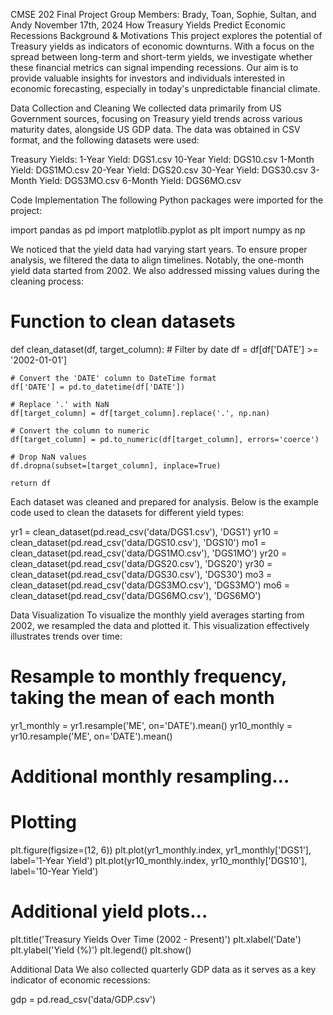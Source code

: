 CMSE 202 Final Project
Group Members: Brady, Toan, Sophie, Sultan, and Andy
November 17th, 2024
How Treasury Yields Predict Economic Recessions
Background & Motivations
This project explores the potential of Treasury yields as indicators of economic downturns. With a focus on the spread between long-term and short-term yields, we investigate whether these financial metrics can signal impending recessions. Our aim is to provide valuable insights for investors and individuals interested in economic forecasting, especially in today's unpredictable financial climate.

Data Collection and Cleaning
We collected data primarily from US Government sources, focusing on Treasury yield trends across various maturity dates, alongside US GDP data. The data was obtained in CSV format, and the following datasets were used:

Treasury Yields:
1-Year Yield: DGS1.csv
10-Year Yield: DGS10.csv
1-Month Yield: DGS1MO.csv
20-Year Yield: DGS20.csv
30-Year Yield: DGS30.csv
3-Month Yield: DGS3MO.csv
6-Month Yield: DGS6MO.csv

Code Implementation
The following Python packages were imported for the project:

import pandas as pd
import matplotlib.pyplot as plt
import numpy as np

We noticed that the yield data had varying start years. To ensure proper analysis, we filtered the data to align timelines. Notably, the one-month yield data started from 2002. We also addressed missing values during the cleaning process:


# Function to clean datasets
def clean_dataset(df, target_column):
    # Filter by date
    df = df[df['DATE'] >= '2002-01-01']
    
    # Convert the 'DATE' column to DateTime format 
    df['DATE'] = pd.to_datetime(df['DATE'])
    
    # Replace '.' with NaN
    df[target_column] = df[target_column].replace('.', np.nan)
    
    # Convert the column to numeric
    df[target_column] = pd.to_numeric(df[target_column], errors='coerce')
    
    # Drop NaN values
    df.dropna(subset=[target_column], inplace=True)
    
    return df
    
Each dataset was cleaned and prepared for analysis. Below is the example code used to clean the datasets for different yield types:

yr1 = clean_dataset(pd.read_csv('data/DGS1.csv'), 'DGS1')
yr10 = clean_dataset(pd.read_csv('data/DGS10.csv'), 'DGS10')
mo1 = clean_dataset(pd.read_csv('data/DGS1MO.csv'), 'DGS1MO')
yr20 = clean_dataset(pd.read_csv('data/DGS20.csv'), 'DGS20')
yr30 = clean_dataset(pd.read_csv('data/DGS30.csv'), 'DGS30')
mo3 = clean_dataset(pd.read_csv('data/DGS3MO.csv'), 'DGS3MO')
mo6 = clean_dataset(pd.read_csv('data/DGS6MO.csv'), 'DGS6MO')

Data Visualization
To visualize the monthly yield averages starting from 2002, we resampled the data and plotted it. This visualization effectively illustrates trends over time:

# Resample to monthly frequency, taking the mean of each month
yr1_monthly = yr1.resample('ME', on='DATE').mean()
yr10_monthly = yr10.resample('ME', on='DATE').mean()

# Additional monthly resampling...

# Plotting
plt.figure(figsize=(12, 6))
plt.plot(yr1_monthly.index, yr1_monthly['DGS1'], label='1-Year Yield')
plt.plot(yr10_monthly.index, yr10_monthly['DGS10'], label='10-Year Yield')

# Additional yield plots...

plt.title('Treasury Yields Over Time (2002 - Present)')
plt.xlabel('Date')
plt.ylabel('Yield (%)')
plt.legend()
plt.show()

Additional Data
We also collected quarterly GDP data as it serves as a key indicator of economic recessions:

gdp = pd.read_csv('data/GDP.csv')
